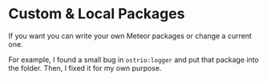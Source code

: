 # Custom & Local Packages
If you want you can write your own Meteor packages or change a current one.

For example, I found a small bug in ```ostrio:logger``` and put that package into the folder. 
Then, I fixed it for my own purpose. 
